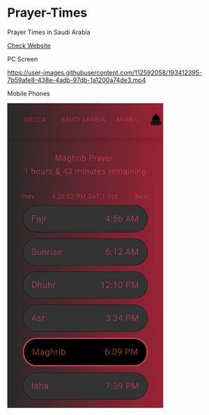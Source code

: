 # Prayer-Times
Prayer Times in Saudi Arabia


[Check Website](https://saprayertimes.netlify.app)


PC Screen 


https://user-images.githubusercontent.com/112592058/193412395-7b59afe8-438e-4adb-97db-1a1200a74de3.mp4




Mobile Phones 


<img src = "Images/prayer%20times%20phone.jpg"  height = "700" >
